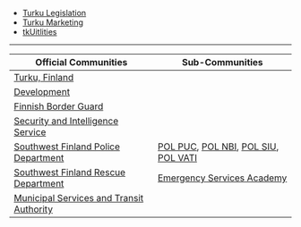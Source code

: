 * [Turku Legislation](https://github.com/tkufi/Turku-Legislation)
* [Turku Marketing](https://github.com/tkufi/Turku-Marketing)
* [tkUitlities](https://github.com/tkufi/tkUtilities)

---

| **Official Communities** | **Sub-Communities** |
|---|---|
| [Turku, Finland](https://www.roblox.com/communities/34326814/Turku-Finland) |
| [Development](https://www.roblox.com/communities/35171099/TKU-Development) |
| [Finnish Border Guard](https://www.roblox.com/communities/34327982/TKU-Finnish-Border-Guard#!/about) |
| [Security and Intelligence Service](https://www.roblox.com/communities/34327987/TKU-Finnish-Security-and-Intelligence-Service) |
| [Southwest Finland Police Department](https://www.roblox.com/communities/34903378/TKU-Southwest-Finland-Police-Department) | [POL PUC](https://www.roblox.com/communities/34903350/TKU-Police-University-College), [POL NBI](https://www.roblox.com/communities/35262141/TKU-Police-National-Bureau-of-Investigation), [POL SIU](https://www.roblox.com/communities/34903374/TKU-Police-Special-Intervention-Unit), [POL VATI](https://www.roblox.com/communities/35254739/TKU-Police-Special-Group-for-Demanding-Situation)
| [Southwest Finland Rescue Department](https://www.roblox.com/communities/34327993/TKU-Southwest-Finland-Rescue-Department) | [Emergency Services Academy](https://www.roblox.com/communities/34903383/TKU-Emergency-Services-Academy)
| [Municipal Services and Transit Authority](https://www.roblox.com/communities/34328023/TKU-Municipal-Services-and-Transit-Authority) |
